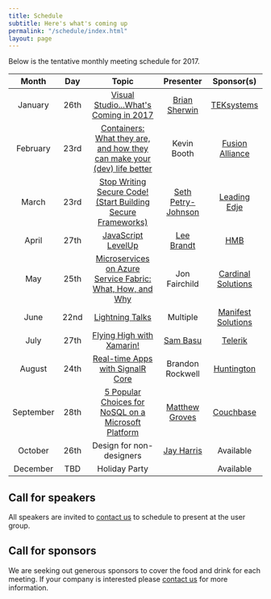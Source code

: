 ```yaml
---
title: Schedule
subtitle: Here's what's coming up
permalink: "/schedule/index.html"
layout: page
---
```


Below is the tentative monthly meeting schedule for 2017.

|   Month   |  Day |      Topic      | Presenter | Sponsor(s) |
|:---------:|:----:|:---------------:|:---------:|:----------:|
|  January  | 26th | [Visual Studio...What's Coming in 2017](/2017/01/17/january-2017-visual-studio-whats-coming-in-2017/) | [Brian Sherwin](http://briansherwin.com/) | [TEKsystems](https://www.teksystems.com) |
|  February | 23rd | [Containers: What they are, and how they can make your (dev) life better](/2017/02/07/february-2017-containers-what-they-are-and-how-they-can-make-your-life-better/) | Kevin Booth | [Fusion Alliance](https://fusionalliance.com/) |
|   March   | 23rd | [Stop Writing Secure Code! (Start Building Secure Frameworks)](/2017/03/01/march-2017-stop-writing-secure-code/)       | [Seth Petry-Johnson](http://www.petry-johnson.com) | [Leading Edje](http://leadingedje.com/) |
|   April   | 27th | [JavaScript LevelUp](/2017/04/07/april-2017-javascript-levelup/) | [Lee Brandt](http://leebrandt.me/) | [HMB](http://www.hmbnet.com/) |
|    May    | 25th | [Microservices on Azure Service Fabric: What, How, and Why](/2017/05/12/may-2017-microservices-on-azure-service-fabric/)| Jon Fairchild | [Cardinal Solutions](http://www.cardinalsolutions.com) |
|    June   | 22nd | [Lightning Talks](/2017/06/02/june-2017-lightning-talks/) | Multiple | [Manifest Solutions](http://manifestcorp.com/) |
|    July   | 27th | [Flying High with Xamarin!](/2017/06/27/july-2017-flying-high-with-xamarin/) | [Sam Basu](https://samidipbasu.com/) | [Telerik](http://www.telerik.com/) |
|   August  | 24th | [Real-time Apps with SignalR Core](/2017/08/02/august-2017-signalrcore/) | Brandon Rockwell | [Huntington](https://www.huntington.com/) |
| September | 28th | [5 Popular Choices for NoSQL on a Microsoft Platform](/2018/09/15/september-2017-couchbase) | [Matthew Groves](http://crosscuttingconcerns.com) | [Couchbase](http://developer.couchbase.com) |
|  October  | 26th | Design for non-designers | [Jay Harris](http://www.cptloadtest.com/) | Available |
|  December |  TBD |  Holiday Party  |           | Available |

## Call for speakers

All speakers are invited to [contact us](/about/#contact) to schedule to present at the user group.

## Call for sponsors

We are seeking out generous sponsors to cover the food and drink for each meeting. If your company is interested please [contact us](/about/#contact) for more information.

